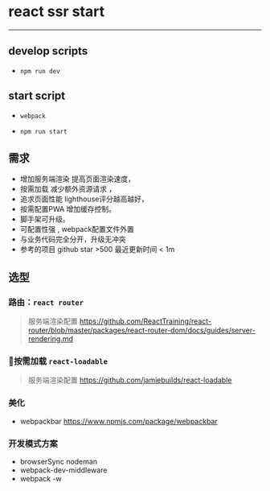 # react ssr start
---

## develop scripts

 - `npm run dev`


## start script

- `webpack`

- `npm run start`

## 需求

- 增加服务端渲染 提高页面渲染速度，
- 按需加载 减少额外资源请求 ，
- 追求页面性能 lighthouse评分越高越好， 
- 按需配置PWA 增加缓存控制。
- 脚手架可升级。
- 可配置性强 ,  webpack配置文件外置
- 与业务代码完全分开，升级无冲突
- 参考的项目 github star >500  最近更新时间 < 1m

## 选型

### 路由：`react router`
> 服务端渲染配置 https://github.com/ReactTraining/react-router/blob/master/packages/react-router-dom/docs/guides/server-rendering.md

### 按需加载 `react-loadable`
> 服务端渲染配置 https://github.com/jamiebuilds/react-loadable 

### 美化
- webpackbar   https://www.npmjs.com/package/webpackbar


### 开发模式方案

- browserSync nodeman
- webpack-dev-middleware
- webpack -w